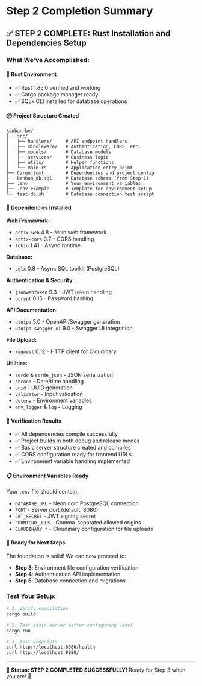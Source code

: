 # Step 2 Completion Summary

## ✅ STEP 2 COMPLETE: Rust Installation and Dependencies Setup

### What We've Accomplished:

#### 🦀 **Rust Environment**

- ✅ Rust 1.85.0 verified and working
- ✅ Cargo package manager ready
- ✅ SQLx CLI installed for database operations

#### 📦 **Project Structure Created**

```
kanban-be/
├── src/
│   ├── handlers/     # API endpoint handlers
│   ├── middleware/   # Authentication, CORS, etc.
│   ├── models/       # Database models
│   ├── services/     # Business logic
│   ├── utils/        # Helper functions
│   └── main.rs       # Application entry point
├── Cargo.toml        # Dependencies and project config
├── kanban_db.sql     # Database schema (from Step 1)
├── .env              # Your environment variables
├── .env.example      # Template for environment setup
└── test-db.sh        # Database connection test script
```

#### 🔧 **Dependencies Installed**

**Web Framework:**

- `actix-web` 4.8 - Main web framework
- `actix-cors` 0.7 - CORS handling
- `tokio` 1.41 - Async runtime

**Database:**

- `sqlx` 0.8 - Async SQL toolkit (PostgreSQL)

**Authentication & Security:**

- `jsonwebtoken` 9.3 - JWT token handling
- `bcrypt` 0.15 - Password hashing

**API Documentation:**

- `utoipa` 5.0 - OpenAPI/Swagger generation
- `utoipa-swagger-ui` 9.0 - Swagger UI integration

**File Upload:**

- `reqwest` 0.12 - HTTP client for Cloudinary

**Utilities:**

- `serde` & `serde_json` - JSON serialization
- `chrono` - Date/time handling
- `uuid` - UUID generation
- `validator` - Input validation
- `dotenv` - Environment variables
- `env_logger` & `log` - Logging

#### 🧪 **Verification Results**

- ✅ All dependencies compile successfully
- ✅ Project builds in both debug and release modes
- ✅ Basic server structure created and compiles
- ✅ CORS configuration ready for frontend URLs
- ✅ Environment variable handling implemented

#### 📋 **Environment Variables Ready**

Your `.env` file should contain:

- `DATABASE_URL` - Neon.com PostgreSQL connection
- `PORT` - Server port (default: 8080)
- `JWT_SECRET` - JWT signing secret
- `FRONTEND_URLS` - Comma-separated allowed origins
- `CLOUDINARY_*` - Cloudinary configuration for file uploads

#### 🚀 **Ready for Next Steps**

The foundation is solid! We can now proceed to:

- **Step 3**: Environment file configuration verification
- **Step 4**: Authentication API implementation
- **Step 5**: Database connection and migrations

### Test Your Setup:

```bash
# 1. Verify compilation
cargo build

# 2. Test basic server (after configuring .env)
cargo run

# 3. Test endpoints
curl http://localhost:8080/health
curl http://localhost:8080/
```

---

**🎯 Status: STEP 2 COMPLETED SUCCESSFULLY!**
Ready for Step 3 when you are! 🚀
